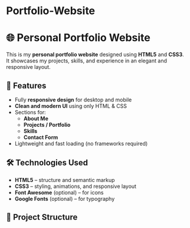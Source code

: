 # Portfolio-Website
# 🌐 Personal Portfolio Website

This is my **personal portfolio website** designed using **HTML5** and **CSS3**.  
It showcases my projects, skills, and experience in an elegant and responsive layout.

## 🎨 Features

- Fully **responsive design** for desktop and mobile
- **Clean and modern UI** using only HTML & CSS
- Sections for:
  - **About Me**
  - **Projects / Portfolio**
  - **Skills**
  - **Contact Form**
- Lightweight and fast loading (no frameworks required)

## 🛠️ Technologies Used

- **HTML5** – structure and semantic markup
- **CSS3** – styling, animations, and responsive layout
- **Font Awesome** (optional) – for icons
- **Google Fonts** (optional) – for typography

## 📂 Project Structure



